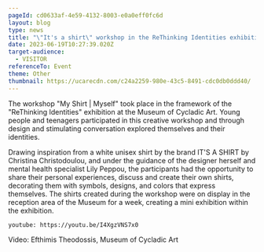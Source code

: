 ```yaml
---
pageId: cd0633af-4e59-4132-8003-e0a0eff0fc6d
layout: blog
type: news
title: "\"It's a shirt\" workshop in the ReThinking Identities exhibition"
date: 2023-06-19T10:27:39.020Z
target-audience:
  - VISITOR
referenceTo: Event
theme: Other
thumbnail: https://ucarecdn.com/c24a2259-980e-43c5-8491-cdc0db0ddd40/
---
```

The workshop "My Shirt | Myself" took place in the framework of the "ReThinking Identities" exhibition at the Museum of Cycladic Art. Young people and teenagers participated in this creative workshop and through design and stimulating conversation explored themselves and their identities. 


Drawing inspiration from a white unisex shirt by the brand IT'S A SHIRT by Christina Christodoulou, and under the guidance of the designer herself and mental health specialist Lily Peppou, the participants had the opportunity to share their personal experiences, discuss and create their own shirts, decorating them with symbols, designs, and colors that express themselves. The shirts created during the workshop were on display in the reception area of the Museum for a week, creating a mini exhibition within the exhibition. 


`youtube: https://youtu.be/I4XgzVNS7x0`

Video: Efthimis Theodossis, Museum of Cycladic Art